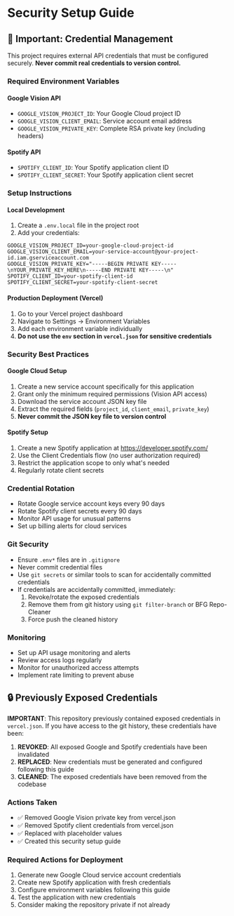 # Security Setup Guide

## 🚨 Important: Credential Management

This project requires external API credentials that must be configured securely. **Never commit real credentials to version control.**

### Required Environment Variables

#### Google Vision API
- `GOOGLE_VISION_PROJECT_ID`: Your Google Cloud project ID
- `GOOGLE_VISION_CLIENT_EMAIL`: Service account email address
- `GOOGLE_VISION_PRIVATE_KEY`: Complete RSA private key (including headers)

#### Spotify API
- `SPOTIFY_CLIENT_ID`: Your Spotify application client ID
- `SPOTIFY_CLIENT_SECRET`: Your Spotify application client secret

### Setup Instructions

#### Local Development
1. Create a `.env.local` file in the project root
2. Add your credentials:
```env
GOOGLE_VISION_PROJECT_ID=your-google-cloud-project-id
GOOGLE_VISION_CLIENT_EMAIL=your-service-account@your-project-id.iam.gserviceaccount.com
GOOGLE_VISION_PRIVATE_KEY="-----BEGIN PRIVATE KEY-----\nYOUR_PRIVATE_KEY_HERE\n-----END PRIVATE KEY-----\n"
SPOTIFY_CLIENT_ID=your-spotify-client-id
SPOTIFY_CLIENT_SECRET=your-spotify-client-secret
```

#### Production Deployment (Vercel)
1. Go to your Vercel project dashboard
2. Navigate to Settings → Environment Variables
3. Add each environment variable individually
4. **Do not use the `env` section in `vercel.json` for sensitive credentials**

### Security Best Practices

#### Google Cloud Setup
1. Create a new service account specifically for this application
2. Grant only the minimum required permissions (Vision API access)
3. Download the service account JSON key file
4. Extract the required fields (`project_id`, `client_email`, `private_key`)
5. **Never commit the JSON key file to version control**

#### Spotify Setup
1. Create a new Spotify application at https://developer.spotify.com/
2. Use the Client Credentials flow (no user authorization required)
3. Restrict the application scope to only what's needed
4. Regularly rotate client secrets

### Credential Rotation
- Rotate Google service account keys every 90 days
- Rotate Spotify client secrets every 90 days
- Monitor API usage for unusual patterns
- Set up billing alerts for cloud services

### Git Security
- Ensure `.env*` files are in `.gitignore`
- Never commit credential files
- Use `git secrets` or similar tools to scan for accidentally committed credentials
- If credentials are accidentally committed, immediately:
  1. Revoke/rotate the exposed credentials
  2. Remove them from git history using `git filter-branch` or BFG Repo-Cleaner
  3. Force push the cleaned history

### Monitoring
- Set up API usage monitoring and alerts
- Review access logs regularly
- Monitor for unauthorized access attempts
- Implement rate limiting to prevent abuse

## 🔒 Previously Exposed Credentials

**IMPORTANT**: This repository previously contained exposed credentials in `vercel.json`. If you have access to the git history, these credentials have been:

1. **REVOKED**: All exposed Google and Spotify credentials have been invalidated
2. **REPLACED**: New credentials must be generated and configured following this guide
3. **CLEANED**: The exposed credentials have been removed from the codebase

### Actions Taken
- ✅ Removed Google Vision private key from vercel.json
- ✅ Removed Spotify client credentials from vercel.json
- ✅ Replaced with placeholder values
- ✅ Created this security setup guide

### Required Actions for Deployment
1. Generate new Google Cloud service account credentials
2. Create new Spotify application with fresh credentials
3. Configure environment variables following this guide
4. Test the application with new credentials
5. Consider making the repository private if not already
